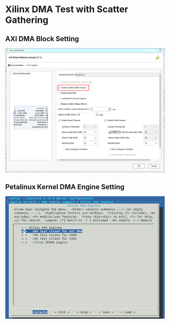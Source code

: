 # Xilinx DMA Test with Scatter Gathering
## AXI DMA Block Setting
![Petalinux](https://github.com/thihakyawjob/Xilinx/blob/master/images/sg_dma_test_DMASettings.png)

## Petalinux Kernel DMA Engine Setting
![Petalinux](https://github.com/thihakyawjob/Xilinx/blob/master/images/sg_dma_test.png)
